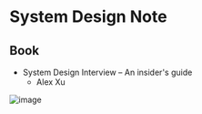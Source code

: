 # System Design Note

## Book
- System Design Interview – An insider's guide
  - Alex Xu 


![image](https://github.com/melonoidz/system_design_note/assets/27326835/7116ec39-1c55-4567-a136-000228b7f777)

